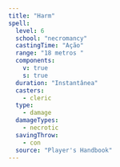 ```yaml
---
title: "Harm"
spell:
  level: 6
  school: "necromancy"
  castingTime: "Ação"
  range: "18 metros "
  components:
    v: true
    s: true
  duration: "Instantânea"
  casters:
    - cleric
  type:
    - damage
  damageTypes:
    - necrotic
  savingThrow:
    - con
  source: "Player's Handbook"
---
```

